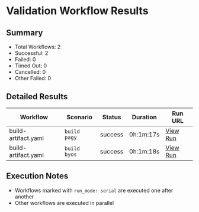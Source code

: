 # Validation Workflow Results

## Summary
- Total Workflows: 2
- Successful: 2
- Failed: 0
- Timed Out: 0
- Cancelled: 0
- Other Failed: 0

## Detailed Results

| Workflow | Scenario | Status | Duration | Run URL |
|----------|----------|---------|-----------|----------|
| build-artifact.yaml | `build pagy` | success | 0h:1m:17s | [View Run](https://github.com/azure-javaee/rhel-jboss-templates/actions/runs/16513012900) |
| build-artifact.yaml | `build byos` | success | 0h:1m:18s | [View Run](https://github.com/azure-javaee/rhel-jboss-templates/actions/runs/16513013971) |


## Execution Notes
- Workflows marked with `run_mode: serial` are executed one after another
- Other workflows are executed in parallel
